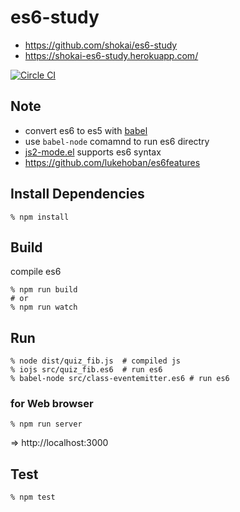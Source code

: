 # es6-study

- https://github.com/shokai/es6-study
- https://shokai-es6-study.herokuapp.com/

[![Circle CI](https://circleci.com/gh/shokai/es6-study.svg?style=svg)](https://circleci.com/gh/shokai/es6-study)

## Note
- convert es6 to es5 with [babel](https://babeljs.io/)
- use `babel-node` comamnd to run es6 directry
- [js2-mode.el](https://github.com/mooz/js2-mode) supports es6 syntax
- https://github.com/lukehoban/es6features


## Install Dependencies

    % npm install


## Build

compile es6

    % npm run build
    # or
    % npm run watch

## Run

    % node dist/quiz_fib.js  # compiled js
    % iojs src/quiz_fib.es6  # run es6
    % babel-node src/class-eventemitter.es6 # run es6

### for Web browser

    % npm run server

=> http://localhost:3000


## Test

    % npm test

